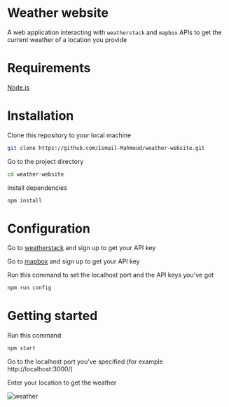 # Weather website
A web application interacting with `weatherstack` and `mapbox` APIs to get the current weather of a location you provide

# Requirements
[Node.js](https://nodejs.org/)

# Installation

Clone this repository to your local machine
```bash
git clone https://github.com/Ismail-Mahmoud/weather-website.git
```

Go to the project directory
```bash
cd weather-website
```

Install dependencies
```bash
npm install
```

# Configuration
Go to [weatherstack](https://weatherstack.com/) and sign up to get your API key

Go to [mapbox](https://www.mapbox.com/) and sign up to get your API key

Run this command to set the localhost port and the API keys you've got
```bash
npm run config
```

# Getting started

Run this command
```bash
npm start
```

Go to the localhost port you've specified (for example http://localhost:3000/)

Enter your location to get the weather

![weather](../weather.jpg)